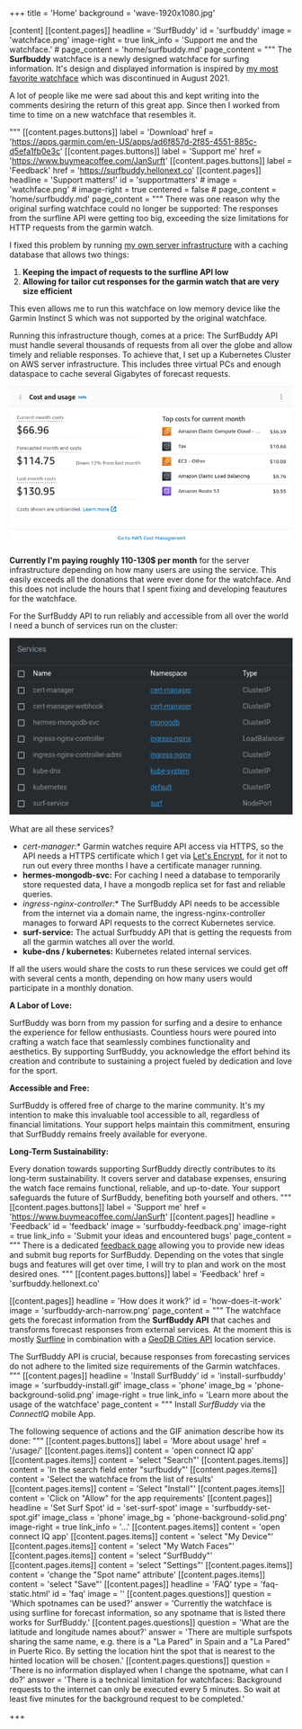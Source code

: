 +++
title = 'Home'
background = 'wave-1920x1080.jpg'

[content]
  [[content.pages]]
    headline = 'SurfBuddy'
    id = 'surfbuddy'
    image = 'watchface.png'
    image-right = true
    link_info = 'Support me and the watchface.'
    # page_content = 'home/surfbuddy.md'
    page_content = """
The **Surfbuddy** watchface is a newly designed watchface for surfing information. It's design and displayed information is inspired by [my most favorite watchface](https://apps.garmin.com/en-US/apps/d819f156-de65-41c6-8c97-26b997546460) which was discontinued in August 2021.

A lot of people like me were sad about this and kept writing into the comments desiring the return of this great app.
Since then I worked from time to time on a new watchface that resembles it.

"""
    [[content.pages.buttons]]
      label = 'Download'
      href = 'https://apps.garmin.com/en-US/apps/ad6f857d-2f85-4551-885c-d5efa1fb0e3c'
    [[content.pages.buttons]]
      label = 'Support me'
      href = 'https://www.buymeacoffee.com/JanSurft'
    [[content.pages.buttons]]
      label = 'Feedback'
      href = 'https://surfbuddy.hellonext.co'
  [[content.pages]]
    headline = 'Support matters!'
    id = 'supportmatters'
    # image = 'watchface.png'
    # image-right = true
    centered = false
    # page_content = 'home/surfbuddy.md'
    page_content = """
There was one reason why the original surfing watchface could no longer be supported: The responses from the surfline API were getting too big, exceeding the size limitations for HTTP requests from the garmin watch.

I fixed this problem by running [my own server infrastructure](#how-does-it-work) with a caching database that allows two things:

1. **Keeping the impact of requests to the surfline API low**
2. **Allowing for tailor cut responses for the garmin watch that are very size efficient**

This even allows me to run this watchface on low memory device like the Garmin Instinct S which was not supported by the original watchface.

Running this infrastructure though, comes at a price: 
The SurfBuddy API must handle several thousands of requests from all over the globe and allow timely and reliable responses. To achieve that, I set up a Kubernetes Cluster on AWS server infrastructure. This includes three virtual PCs and enough dataspace to cache several Gigabytes of forecast requests.

![](costs.png)

**Currently I'm paying roughly 110-130$ per month** for the server infrastructure depending on how many users are using the service. This easily exceeds all the donations that were ever done for the watchface. And this does not include the hours that I spent fixing and developing feautures for the watchface.

For the SurfBuddy API to run reliably and accessible from all over the world I need a bunch of services run on the cluster:

![](cluster.png)

What are all these services?

- **cert-manager*:** Garmin watches require API access via HTTPS, so the API needs a HTTPS certificate which I get via [Let's Encrypt](https://letsencrypt.org/), for it not to run out every three months I have a certificate manager running.
- **hermes-mongodb-svc:** For caching I need a database to temporarily store requested data, I have a mongodb replica set for fast and reliable queries.
- **ingress-nginx-controller*:** The SurfBuddy API needs to be accessible from the internet via a domain name, the ingress-nginx-controller manages to forward API requests to the correct Kubernetes service.
- **surf-service:** The actual Surfbuddy API that is getting the requests from all the garmin watches all over the world.
- **kube-dns / kubernetes:** Kubernetes related internal services.

If all the users would share the costs to run these services we could get off with several cents a month, depending on how many users would participate in a monthly donation.

**A Labor of Love:**

SurfBuddy was born from my passion for surfing and a desire to enhance the experience for fellow enthusiasts. Countless hours were poured into crafting a watch face that seamlessly combines functionality and aesthetics. By supporting SurfBuddy, you acknowledge the effort behind its creation and contribute to sustaining a project fueled by dedication and love for the sport.

**Accessible and Free:**

SurfBuddy is offered free of charge to the marine community. It's my intention to make this invaluable tool accessible to all, regardless of financial limitations. Your support helps maintain this commitment, ensuring that SurfBuddy remains freely available for everyone.

**Long-Term Sustainability:**

Every donation towards supporting SurfBuddy directly contributes to its long-term sustainability. It covers server and database expenses, ensuring the watch face remains functional, reliable, and up-to-date. Your support safeguards the future of SurfBuddy, benefiting both yourself and others.
"""
    [[content.pages.buttons]]
      label = 'Support me'
      href = 'https://www.buymeacoffee.com/JanSurft'
  [[content.pages]]
    headline = 'Feedback'
    id = 'feedback'
    image = 'surfbuddy-feedback.png'
    image-right = true
    link_info = 'Submit your ideas and encountered bugs'
    page_content = """
There is a dedicated [feedback page](surfbuddy.hellonext.co) allowing you to provide new ideas and submit bug reports for SurfBuddy. Depending on the votes that single bugs and features will get over time, I will try to plan and work on the most desired ones.
"""
    [[content.pages.buttons]]
      label = 'Feedback'
      href = 'surfbuddy.hellonext.co'

  [[content.pages]]
    headline = 'How does it work?'
    id = 'how-does-it-work'
    image = 'surfbuddy-arch-narrow.png'
    page_content = """
The watchface gets the forecast information from the **SurfBuddy API** that caches and transforms forecast responses from external services. At the moment this is mostly [Surfline](https://www.surfline.com/) in combination with a [GeoDB Cities API](http://geodb-cities-api.wirefreethought.com/) location service.

The SurfBuddy API is crucial, because responses from forecasting services do not adhere to the limited size requirements of the Garmin watchfaces.
"""
  [[content.pages]]
    headline = 'Install SurfBuddy'
    id = 'install-surfbuddy'
    image = 'surfbuddy-install.gif'
    image_class = 'phone'
    image_bg = 'phone-background-solid.png'
    image-right = true
    link_info = 'Learn more about the usage of the watchface'
    page_content = """
Install *SurfBuddy* via the *ConnectIQ* mobile App.

The following sequence of actions and the GIF animation describe how its done:
"""
    [[content.pages.buttons]]
      label = 'More about usage'
      href = '/usage/'
    [[content.pages.items]]
      content = 'open connect IQ app'
    [[content.pages.items]]
      content = 'select "Search"'
    [[content.pages.items]]
      content = 'In the search field enter "surfbuddy"'
    [[content.pages.items]]
      content = 'Select the watchface from the list of results'
    [[content.pages.items]]
      content = 'Select "Install"'
    [[content.pages.items]]
      content = 'Click on "Allow" for the app requirements'
  [[content.pages]]
    headline = 'Set Surf Spot'
    id = 'set-surf-spot'
    image = 'surfbuddy-set-spot.gif'
    image_class = 'phone'
    image_bg = 'phone-background-solid.png'
    image-right = true
    link_info = '...'
    [[content.pages.items]]
      content = 'open connect IQ app'
    [[content.pages.items]]
      content = 'select "My Device"'
    [[content.pages.items]]
      content = 'select "My Watch Faces"'
    [[content.pages.items]]
      content = 'select "SurfBuddy"'
    [[content.pages.items]]
      content = 'select "Settings"'
    [[content.pages.items]]
      content = 'change the "Spot name" attribute'
    [[content.pages.items]]
      content = 'select "Save"'
  [[content.pages]]
    headline = 'FAQ'
    type = 'faq-static.html'
    id = 'faq'
    image = ''
    [[content.pages.questions]]
      question = 'Which spotnames can be used?'
      answer = 'Currently the watchface is using surfline for forecast information, so any spotname that is listed there works for SurfBuddy.'
    [[content.pages.questions]]
      question = 'What are the latitude and longitude names about?'
      answer = 'There are multiple surfspots sharing the same name, e.g. there is a "La Pared" in Spain and a "La Pared" in Puerte Rico. By setting the location hint the spot that is nearest to the hinted location will be chosen.'
    [[content.pages.questions]]
      question = 'There is no information displayed when I change the spotname, what can I do?'
      answer = 'There is a technical limitation for watchfaces: Background requests to the internet can only be executed every 5 minutes. So wait at least five minutes for the background request to be completed.'

+++
